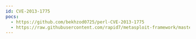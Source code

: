 ```yaml
---
id: CVE-2013-1775
pocs:
  - https://github.com/bekhzod0725/perl-CVE-2013-1775
  - https://raw.githubusercontent.com/rapid7/metasploit-framework/master/modules/exploits/osx/local/sudo_password_bypass.rb
---
```

